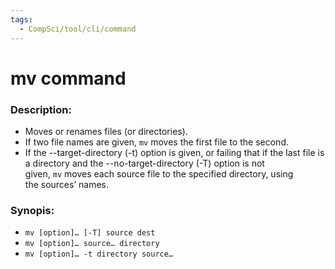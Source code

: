 ```yaml
---
tags:
  - CompSci/tool/cli/command
---
```

# mv command
### Description:
- Moves or renames files (or directories).
- If two file names are given, `mv` moves the first file to the second.
- If the --target-directory (-t) option is given, or failing that if the last file is a directory and the --no-target-directory (-T) option is not given, `mv` moves each source file to the specified directory, using the sources’ names.
### Synopis:
- `mv [option]… [-T] source dest`
- `mv [option]… source… directory`
- `mv [option]… -t directory source…`